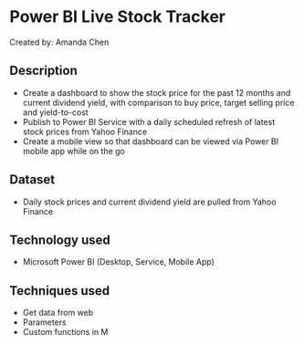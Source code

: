 # Power BI Live Stock Tracker
Created by: Amanda Chen

## Description
* Create a dashboard to show the stock price for the past 12 months and current dividend yield, with comparison to buy price, target selling price and yield-to-cost
* Publish to Power BI Service with a daily scheduled refresh of latest stock prices from Yahoo Finance
* Create a mobile view so that dashboard can be viewed via Power BI mobile app while on the go

## Dataset
* Daily stock prices and current dividend yield are pulled from Yahoo Finance 


## Technology used
* Microsoft Power BI (Desktop, Service, Mobile App)

## Techniques used
* Get data from web
* Parameters
* Custom functions in M



